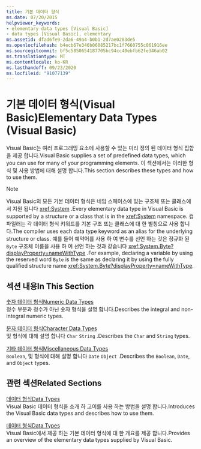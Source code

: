 ```yaml
---
title: 기본 데이터 형식
ms.date: 07/20/2015
helpviewer_keywords:
- elementary data types [Visual Basic]
- data types [Visual Basic], elementary
ms.assetid: dfad6fe9-2da6-49a4-b0b1-2d7ae0283de5
ms.openlocfilehash: b4ecb67e346b06085217bc1f7660755c061916ee
ms.sourcegitcommit: bf5c5850654187705bc94cc40ebfb62fe346ab02
ms.translationtype: MT
ms.contentlocale: ko-KR
ms.lasthandoff: 09/23/2020
ms.locfileid: "91077139"
---
```

# <a name="elementary-data-types-visual-basic"></a><span data-ttu-id="f7b7e-102">기본 데이터 형식(Visual Basic)</span><span class="sxs-lookup"><span data-stu-id="f7b7e-102">Elementary Data Types (Visual Basic)</span></span>

<span data-ttu-id="f7b7e-103">Visual Basic는 여러 프로그래밍 요소에 사용할 수 있는 미리 정의 된 데이터 형식 집합을 제공 합니다.</span><span class="sxs-lookup"><span data-stu-id="f7b7e-103">Visual Basic supplies a set of predefined data types, which you can use for many of your programming elements.</span></span> <span data-ttu-id="f7b7e-104">이 섹션에서는 이러한 형식 및 사용 방법에 대해 설명 합니다.</span><span class="sxs-lookup"><span data-stu-id="f7b7e-104">This section describes these types and how to use them.</span></span>  
  
> [!NOTE]
> <span data-ttu-id="f7b7e-105">Visual Basic의 모든 기본 데이터 형식은 네임 스페이스에 있는 구조체 또는 클래스에서 지원 됩니다 <xref:System> .</span><span class="sxs-lookup"><span data-stu-id="f7b7e-105">Every elementary data type in Visual Basic is supported by a structure or a class that is in the <xref:System> namespace.</span></span> <span data-ttu-id="f7b7e-106">컴파일러는 각 데이터 형식 키워드를 기본 구조 또는 클래스에 대 한 별칭으로 사용 합니다.</span><span class="sxs-lookup"><span data-stu-id="f7b7e-106">The compiler uses each data type keyword as an alias for the underlying structure or class.</span></span> <span data-ttu-id="f7b7e-107">예를 들어 예약어를 사용 하 여 변수를 선언 하는 것은 정규화 된 `Byte` 구조체 이름을 사용 하 여 선언 하는 것과 같습니다 <xref:System.Byte?displayProperty=nameWithType> .</span><span class="sxs-lookup"><span data-stu-id="f7b7e-107">For example, declaring a variable by using the reserved word `Byte` is the same as declaring it by using the fully qualified structure name <xref:System.Byte?displayProperty=nameWithType>.</span></span>  
  
## <a name="in-this-section"></a><span data-ttu-id="f7b7e-108">섹션 내용</span><span class="sxs-lookup"><span data-stu-id="f7b7e-108">In This Section</span></span>  

 [<span data-ttu-id="f7b7e-109">숫자 데이터 형식</span><span class="sxs-lookup"><span data-stu-id="f7b7e-109">Numeric Data Types</span></span>](numeric-data-types.md)  
 <span data-ttu-id="f7b7e-110">정수 부분과 정수가 아닌 숫자 형식을 설명 합니다.</span><span class="sxs-lookup"><span data-stu-id="f7b7e-110">Describes the integral and non-integral numeric types.</span></span>  
  
 [<span data-ttu-id="f7b7e-111">문자 데이터 형식</span><span class="sxs-lookup"><span data-stu-id="f7b7e-111">Character Data Types</span></span>](character-data-types.md)  
 <span data-ttu-id="f7b7e-112">및 형식에 대해 설명 합니다 `Char` `String` .</span><span class="sxs-lookup"><span data-stu-id="f7b7e-112">Describes the `Char` and `String` types.</span></span>  
  
 [<span data-ttu-id="f7b7e-113">기타 데이터 형식</span><span class="sxs-lookup"><span data-stu-id="f7b7e-113">Miscellaneous Data Types</span></span>](miscellaneous-data-types.md)  
 <span data-ttu-id="f7b7e-114">`Boolean`, 및 형식에 대해 설명 합니다 `Date` `Object` .</span><span class="sxs-lookup"><span data-stu-id="f7b7e-114">Describes the `Boolean`, `Date`, and `Object` types.</span></span>  
  
## <a name="related-sections"></a><span data-ttu-id="f7b7e-115">관련 섹션</span><span class="sxs-lookup"><span data-stu-id="f7b7e-115">Related Sections</span></span>  

 [<span data-ttu-id="f7b7e-116">데이터 형식</span><span class="sxs-lookup"><span data-stu-id="f7b7e-116">Data Types</span></span>](index.md)  
 <span data-ttu-id="f7b7e-117">Visual Basic 데이터 형식을 소개 하 고이를 사용 하는 방법을 설명 합니다.</span><span class="sxs-lookup"><span data-stu-id="f7b7e-117">Introduces the Visual Basic data types and describes how to use them.</span></span>  
  
 [<span data-ttu-id="f7b7e-118">데이터 형식</span><span class="sxs-lookup"><span data-stu-id="f7b7e-118">Data Types</span></span>](../../../language-reference/data-types/index.md)  
 <span data-ttu-id="f7b7e-119">Visual Basic에서 제공 하는 기본 데이터 형식에 대 한 개요를 제공 합니다.</span><span class="sxs-lookup"><span data-stu-id="f7b7e-119">Provides an overview of the elementary data types supplied by Visual Basic.</span></span>
